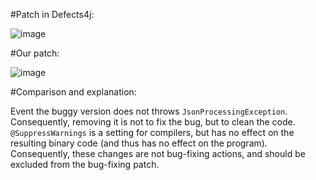 #Patch in Defects4j:

![image](https://github.com/jiangyanjie/BugBuilder/blob/main/EvaluationData/mismatchedAndUnconcisePatches/pic/JacksonDatabind66-defects4j.png)

#Our patch:

![image](https://github.com/jiangyanjie/BugBuilder/blob/main/EvaluationData/mismatchedAndUnconcisePatches/pic/JacksonDatabind66-BugBuilder.png)

#Comparison and explanation:

Event the buggy version does not throws `JsonProcessingException`. Consequently, removing it is not to fix the bug, but to clean the code. `@SuppressWarnings` is a setting for compilers, but has no effect on the resulting binary code (and thus has no effect on the program). Consequently, these changes are not bug-fixing actions, and should be excluded from the bug-fixing patch.
